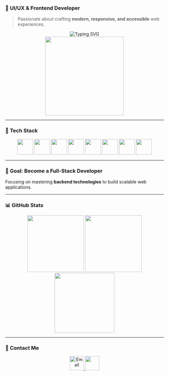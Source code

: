
### 🎨 **UI/UX & Frontend Developer**  
> Passionate about crafting **modern, responsive, and accessible** web experiences.  

<div align="center">
  <img src="https://readme-typing-svg.demolab.com?font=Fira+Code&weight=600&size=32&duration=4000&pause=1000&color=36BCF7&center=true&width=700&lines=Coffee+Lover+%E2%98%95" alt="Typing SVG" />
</div>
<div align="center">
<img height="250" src="https://media1.giphy.com/media/v1.Y2lkPTc5MGI3NjExN2J4dmluMnhxajE2amV5bmp1aDdidnkxZXp2bHZuaXltMnZwZ3QxcCZlcD12MV9pbnRlcm5hbF9naWZfYnlfaWQmY3Q9Zw/ex5WFJM3hioHAIu5Vy/giphy.gif" />

</div>

---

### 🚀 **Tech Stack**  
<div align="center">
  <img src="https://cdn.jsdelivr.net/gh/devicons/devicon/icons/javascript/javascript-original.svg" height="50" />
  <img src="https://cdn.jsdelivr.net/gh/devicons/devicon/icons/typescript/typescript-original.svg" height="50" />
  <img src="https://cdn.jsdelivr.net/gh/devicons/devicon/icons/react/react-original.svg" height="50" />
  <img src="https://cdn.jsdelivr.net/gh/devicons/devicon/icons/html5/html5-original.svg" height="50" />
  <img src="https://cdn.jsdelivr.net/gh/devicons/devicon/icons/css3/css3-original.svg" height="50" />
  <img src="https://cdn.jsdelivr.net/gh/devicons/devicon/icons/tailwindcss/tailwindcss-original-wordmark.svg" height="50" />
  <img src="https://cdn.jsdelivr.net/gh/devicons/devicon/icons/figma/figma-original.svg" height="50" />
  <img src="https://cdn.jsdelivr.net/gh/devicons/devicon/icons/vscode/vscode-original.svg" height="50" />
</div>

---

### 🎯 **Goal: Become a Full-Stack Developer**  
Focusing on mastering **backend technologies** to build scalable web applications.  

---

### 📊 **GitHub Stats**  
<div align="center">
  <img src="https://github-readme-stats.vercel.app/api?username=duchoang2407&show_icons=true&theme=dracula&count_private=true&hide_border=true" height="180" />
  <img src="https://github-readme-stats.vercel.app/api/top-langs?username=duchoang2407&layout=compact&theme=dracula&hide_border=true" height="180" />
  <img src="https://github-readme-streak-stats.herokuapp.com/?user=duchoang2407&theme=dracula&hide_border=true" height="190" />
</div>

---

### 💌 **Contact Me**  
<div align="center">
  <a href="mailto:meme91men@gmail.com">
  <img 
    src="https://img.shields.io/static/v1?message=Gmail&logo=gmail&label=&color=D14836&logoColor=white&style=for-the-badge" 
    height="45" 
    alt="Email"
  />
</a>

  <a href="https://www.facebook.com/profile.php?id=100081094806494">
    <img src="https://img.shields.io/static/v1?message=Facebook&logo=facebook&label=&color=1877F2&logoColor=white&style=for-the-badge" height="45" />
  </a>
</div>


